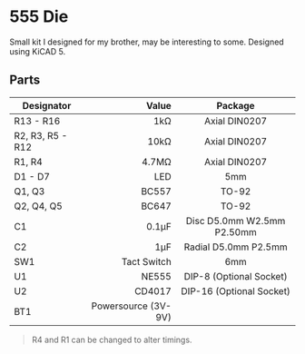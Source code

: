 # 555 Die

Small kit I designed for my brother, may be interesting to some.
Designed using KiCAD 5.

## Parts

| Designator       |               Value |          Package           |
| ---------------- | ------------------: | :------------------------: |
| R13 - R16        |                 1kΩ |       Axial DIN0207        |
| R2, R3, R5 - R12 |                10kΩ |       Axial DIN0207        |
| R1, R4           |               4.7MΩ |       Axial DIN0207        |
| D1 - D7          |                 LED |            5mm             |
| Q1, Q3           |               BC557 |           TO-92            |
| Q2, Q4, Q5       |               BC647 |           TO-92            |
| C1               |               0.1μF | Disc D5.0mm W2.5mm P2.50mm |
| C2               |                 1μF |    Radial D5.0mm P2.5mm    |
| SW1              |         Tact Switch |            6mm             |
| U1               |               NE555 |  DIP-8 (Optional Socket)   |
| U2               |              CD4017 |  DIP-16 (Optional Socket)  |
| BT1              | Powersource (3V-9V) |

> R4 and R1 can be changed to alter timings.
